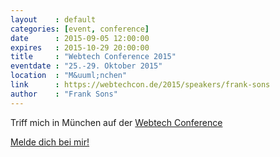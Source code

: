 ```yaml
---
layout    : default
categories: [event, conference]
date      : 2015-09-05 12:00:00
expires   : 2015-10-29 20:00:00
title     : "Webtech Conference 2015"
eventdate : "25.-29. Oktober 2015"
location  : "M&uuml;nchen"
link      : https://webtechcon.de/2015/speakers/frank-sons
author    : "Frank Sons"
---
```

[1]: mailto:frank.sons@code-quality.de?subject=webtech%20Muenchen%202015
[2]: https://webtechcon.de/2015/

Triff mich in M&uuml;nchen auf der [Webtech Conference][2]

[Melde dich bei mir!][1]

<!--more-->
